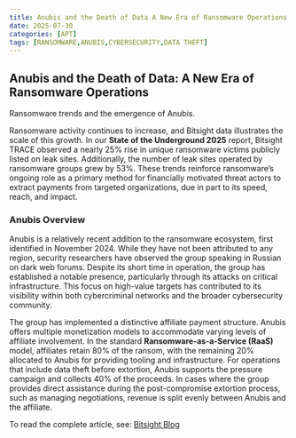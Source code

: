 ```yaml
---
title: Anubis and the Death of Data A New Era of Ransomware Operations
date: 2025-07-30
categories: [APT]
tags: [RANSOMWARE,ANUBIS,CYBERSECURITY,DATA THEFT]
---
```


## Anubis and the Death of Data: A New Era of Ransomware Operations

Ransomware trends and the emergence of Anubis.

Ransomware activity continues to increase, and Bitsight data illustrates the scale of this growth. In our **State of the Underground 2025** report, Bitsight TRACE observed a nearly 25% rise in unique ransomware victims publicly listed on leak sites. Additionally, the number of leak sites operated by ransomware groups grew by 53%. These trends reinforce ransomware’s ongoing role as a primary method for financially motivated threat actors to extract payments from targeted organizations, due in part to its speed, reach, and impact.

### Anubis Overview

Anubis is a relatively recent addition to the ransomware ecosystem, first identified in November 2024. While they have not been attributed to any region, security researchers have observed the group speaking in Russian on dark web forums. Despite its short time in operation, the group has established a notable presence, particularly through its attacks on critical infrastructure. This focus on high-value targets has contributed to its visibility within both cybercriminal networks and the broader cybersecurity community.

The group has implemented a distinctive affiliate payment structure. Anubis offers multiple monetization models to accommodate varying levels of affiliate involvement. In the standard **Ransomware-as-a-Service (RaaS)** model, affiliates retain 80% of the ransom, with the remaining 20% allocated to Anubis for providing tooling and infrastructure. For operations that include data theft before extortion, Anubis supports the pressure campaign and collects 40% of the proceeds. In cases where the group provides direct assistance during the post-compromise extortion process, such as managing negotiations, revenue is split evenly between Anubis and the affiliate.

To read the complete article, see: [Bitsight Blog](https://www.bitsight.com/blog/anubis-ransomware-group-overview-and-evolution)